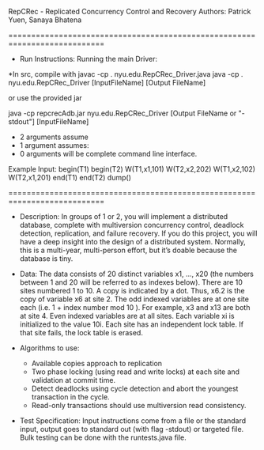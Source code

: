 RepCRec - Replicated Concurrency Control and Recovery
Authors: Patrick Yuen, Sanaya Bhatena

===========================================================================
- Run Instructions:
Running the main Driver:

*In src, compile with javac -cp . nyu.edu.RepCRec_Driver.java 
  java -cp . nyu.edu.RepCRec_Driver [InputFileName] [Output FileName]

or use the provided jar 

  java -cp repcrecAdb.jar nyu.edu.RepCRec_Driver [Output FileName or "-stdout"] [InputFileName]

* 2 arguments assume <inputFile> <outputFile>
* 1 argument assumes: <inputFile>
* 0 arguments will be complete command line interface.

Example Input:
  begin(T1)
  begin(T2)
  W(T1,x1,101) 
  W(T2,x2,202)
  W(T1,x2,102) 
  W(T2,x1,201)
  end(T1)
  end(T2)
  dump()

===========================================================================

- Description:
In groups of 1 or 2, you will implement a distributed database, complete
with multiversion concurrency control, deadlock detection, replication, and
failure recovery. If you do this project, you will have a deep insight into the
design of a distributed system. Normally, this is a multi-year, multi-person
effort, but it’s doable because the database is tiny.

- Data:
The data consists of 20 distinct variables x1, ..., x20 (the numbers between
1 and 20 will be referred to as indexes below). There are 10 sites
numbered 1 to 10. A copy is indicated by a dot. Thus, x6.2 is the copy of
variable x6 at site 2. The odd indexed variables are at one site each (i.e.
1 + index number mod 10 ). For example, x3 and x13 are both at site 4.
Even indexed variables are at all sites. Each variable xi is initialized to the
value 10i. Each site has an independent lock table. If that site fails, the
lock table is erased.

- Algorithms to use:
  - Available copies approach to replication
  - Two phase locking (using read and write locks) at each site and validation at commit time. 
  - Detect deadlocks using cycle detection and abort the youngest transaction in the cycle. 
  - Read-only transactions should use multiversion read consistency.

- Test Specification:
Input instructions come from a file or the
standard input, output goes to standard out (with flag -stdout) or targeted file. Bulk testing can be done with the runtests.java file. 

